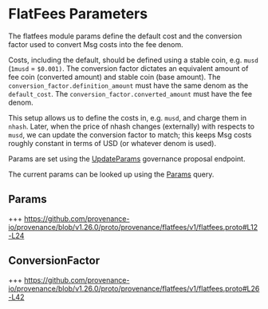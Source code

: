 # FlatFees Parameters

The flatfees module params define the default cost and the conversion factor used to convert Msg costs into the fee denom.

Costs, including the default, should be defined using a stable coin, e.g. `musd` (`1musd` = `$0.001)`.
The conversion factor dictates an equivalent amount of fee coin (converted amount) and stable coin (base amount).
The `conversion_factor.definition_amount` must have the same denom as the `default_cost`.
The `conversion_factor.converted_amount` must have the fee denom.

This setup allows us to define the costs in, e.g. `musd`, and charge them in `nhash`.
Later, when the price of nhash changes (externally) with respects to `musd`, we can update the conversion factor to match; this keeps Msg costs roughly constant in terms of USD (or whatever denom is used).

Params are set using the [UpdateParams](03_messages.md#updateparams) governance proposal endpoint.

The current params can be looked up using the [Params](05_queries.md#params) query.

## Params

+++ https://github.com/provenance-io/provenance/blob/v1.26.0/proto/provenance/flatfees/v1/flatfees.proto#L12-L24

## ConversionFactor

+++ https://github.com/provenance-io/provenance/blob/v1.26.0/proto/provenance/flatfees/v1/flatfees.proto#L26-L42
